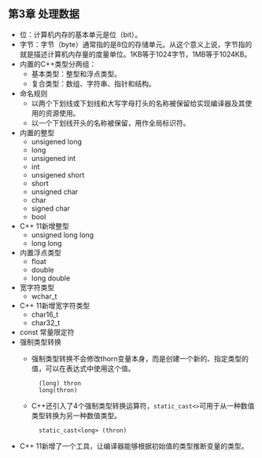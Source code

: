 ## 第3章 处理数据
- 位：计算机内存的基本单元是位（bit）。
- 字节：字节（byte）通常指的是8位的存储单元。从这个意义上说，字节指的就是描述计算机内存量的度量单位。1KB等于1024字节，1MB等于1024KB。
- 内置的C++类型分两组：
	- 基本类型：整型和浮点类型。
	- 复合类型：数组、字符串、指针和结构。
- 命名规则
	- 以两个下划线或下划线和大写字母打头的名称被保留给实现编译器及其使用的资源使用。
	- 以一个下划线开头的名称被保留，用作全局标识符。
- 内置的整型
	- unsigened long
	- long
	- unsigened int
	- int
	- unsigened short
	- short
	- unsigned char
	- char
	- signed char
	- bool
- C++ 11新增整型
	- unsigned long long
	- long long
- 内置浮点类型
	- float
	- double
	- long double
- 宽字符类型
	- wchar_t
- C++ 11新增宽字符类型
	- char16_t
	- char32_t
- const 常量限定符
- 强制类型转换
	- 强制类型转换不会修改thorn变量本身，而是创建一个新的、指定类型的值，可以在表达式中使用这个值。
	
    		(long) thron
            long(thron)
	- C++还引入了4个强制类型转换运算符，`static_cast<>`可用于从一种数值类型转换为另一种数值类型。
	
    		static_cast<long> (thron)
- C++ 11新增了一个工具，让编译器能够根据初始值的类型推断变量的类型。